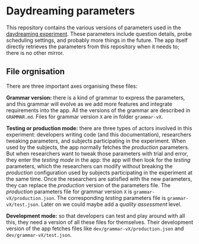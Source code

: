 Daydreaming parameters
======================

This repository contains the various versions of parameters used in the [daydreaming experiment](http://daydreaming-the-app.net/). These parameters include question details, probe scheduling settings, and probably more things in the future. The app itself directly retrieves the parameters from this repository when it needs to; there is no other mirror.

File orgnisation
----------------

There are three important axes organising these files:

**Grammar version:** there is a kind of grammar to express the parameters, and this grammar will evolve as we add more features and integrate requirements into the app. All the versions of the grammar are described in `GRAMMAR.md`. Files for grammar version `X` are in folder `grammar-vX`.

**Testing or production mode:** there are three types of actors involved in this experiment: developers writing code (and this documentation), researchers tweaking parameters, and subjects participating in the experiment. When used by the subjects, the app normally fetches the *production* parameters. But when researchers want to tweak those parameters with trial and error, they enter the *testing mode* in the app: the app will then look for the *testing* parameters, which the researchers can modify without breaking the *production* configuration used by subjects participating in the experiment at the same time. Once the researchers are satisfied with the new parameters, they can replace the *production* version of the parameters file. The *production* parameters file for grammar version `X` is `grammar-vX/production.json`. The corresponding *testing* parameters file is `grammar-vX/test.json`. Later on we could maybe add a *quality assessment* level.

**Development mode:** so that developers can test and play around with all this, they need a version of all these files for themselves. Their development version of the app fetches files like `dev/grammar-vX/production.json` and `dev/grammar-vX/test.json`.

